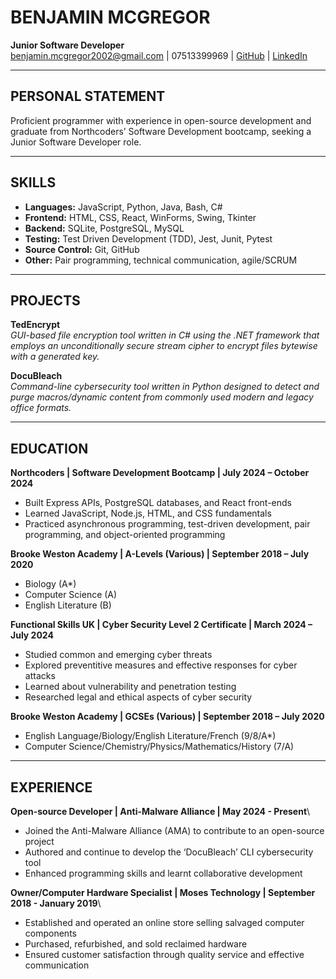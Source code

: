 # BENJAMIN MCGREGOR  
**Junior Software Developer**  
[benjamin.mcgregor2002@gmail.com](mailto:benjamin.mcgregor2002@gmail.com) | 07513399969 | [GitHub](https://github.com/Patterbear) | [LinkedIn](linkedin.com/in/benjamin-mcgregor-782553224/)

---

## PERSONAL STATEMENT
Proficient programmer with experience in open-source development and graduate from Northcoders’ Software Development bootcamp, seeking a Junior Software Developer role.

---

## SKILLS
- **Languages:** JavaScript, Python, Java, Bash, C#
- **Frontend:** HTML, CSS, React, WinForms, Swing, Tkinter
- **Backend:** SQLite, PostgreSQL, MySQL 
- **Testing:** Test Driven Development (TDD), Jest, Junit, Pytest
- **Source Control:** Git, GitHub
- **Other:** Pair programming, technical communication, agile/SCRUM

---

## PROJECTS
**TedEncrypt**  
*GUI-based file encryption tool written in C# using the .NET framework that employs an unconditionally secure stream cipher to encrypt files bytewise with a generated key.*

**DocuBleach**  
*Command-line cybersecurity tool written in Python designed to detect and purge macros/dynamic content from commonly used modern and legacy office formats.*

---

## EDUCATION
**Northcoders | Software Development Bootcamp | July 2024 – October 2024**
- Built Express APIs, PostgreSQL databases, and React front-ends
- Learned JavaScript, Node.js, HTML, and CSS fundamentals
- Practiced asynchronous programming, test-driven development, pair programming, and object-oriented programming

**Brooke Weston Academy | A-Levels (Various) | September 2018 – July 2020**
- Biology (A*)  
- Computer Science (A)  
- English Literature (B)

**Functional Skills UK | Cyber Security Level 2 Certificate | March 2024 – July 2024**
- Studied common and emerging cyber threats
- Explored preventitive measures and effective responses for cyber attacks
- Learned about vulnerability and penetration testing
- Researched legal and ethical aspects of cyber security

**Brooke Weston Academy | GCSEs (Various) | September 2018 – July 2020**
- English Language/Biology/English Literature/French (9/8/A*)  
- Computer Science/Chemistry/Physics/Mathematics/History (7/A)

---

## EXPERIENCE
**Open-source Developer | Anti-Malware Alliance | May 2024 - Present**\
- Joined the Anti-Malware Alliance (AMA) to contribute to an open-source project
- Authored and continue to develop the ‘DocuBleach’ CLI cybersecurity tool
- Enhanced programming skills and learnt collaborative development

**Owner/Computer Hardware Specialist | Moses Technology | September 2018 - January 2019**\
- Established and operated an online store selling salvaged computer components
- Purchased, refurbished, and sold reclaimed hardware
- Ensured customer satisfaction through quality service and effective communication
